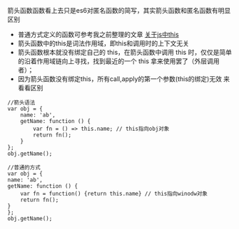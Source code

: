 箭头函数函数看上去只是es6对匿名函数的简写，其实箭头函数和匿名函数有明显区别
 + 普通方式定义的函数可参考我之前整理的文章 [关于js中this](http://www.jianshu.com/p/7436f0422340)
 + 箭头函数中的this是词法作用域，即this和调用时的上下文无关
 + 箭头函数根本就没有绑定自己的 this，在箭头函数中调用 this 时，仅仅是简单的沿着作用域链向上寻找，找到最近的一个 this 拿来使用罢了（外层调用者）；
 + 因为箭头函数没有绑定this，所有call,apply的第一个参数(this的绑定)无效
来看看区别
```
//箭头语法
var obj = {
    name: 'ab',
    getName: function () {
        var fn = () => this.name; // this指向obj对象
        return fn();
    }
};
obj.getName();

//普通的方式
var obj = {
name: 'ab',
getName: function () {
    var fn = function() {return this.name} // this指向winodw对象
    return fn();
}
};
obj.getName();
```
